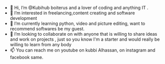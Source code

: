 - 👋 Hi, I’m @Kubihub boiterus and a lover of coding and anything IT .
- 👀 I’m interested in freelancing,content creating and software development
- 🌱 I’m currently learning python, video and picture editing, want to recommend softwares be my guest. 
- 💞️ I’m looking to collaborate on with anyone that is willing to share ideas and work on projects , just so you know I'm a starter and would really be willing to learn from any body
- 📫 You can reach me on youtube on kubbi Alhassan, on instagram and facebook same.
<!---
Kubihub/Kubihub is a ✨ special ✨ repository because its `README.md` (this file) appears on your GitHub profile.
You can click the Preview link to take a look at your changes.
--->
